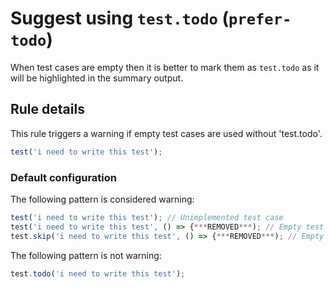 # Suggest using `test.todo` (`prefer-todo`)

When test cases are empty then it is better to mark them as `test.todo` as it
will be highlighted in the summary output.

## Rule details

This rule triggers a warning if empty test cases are used without 'test.todo'.

```js
test('i need to write this test');
```

### Default configuration

The following pattern is considered warning:

```js
test('i need to write this test'); // Unimplemented test case
test('i need to write this test', () => {***REMOVED***); // Empty test case body
test.skip('i need to write this test', () => {***REMOVED***); // Empty test case body
```

The following pattern is not warning:

```js
test.todo('i need to write this test');
```
